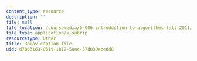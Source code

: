```yaml
---
content_type: resource
description: ''
file: null
file_location: /coursemedia/6-006-introduction-to-algorithms-fall-2011/d786316306191b1750ac57d030ace0d8_moPtwq_cVH8.srt
file_type: application/x-subrip
resourcetype: Other
title: 3play caption file
uid: d7863163-0619-1b17-50ac-57d030ace0d8
---
```

